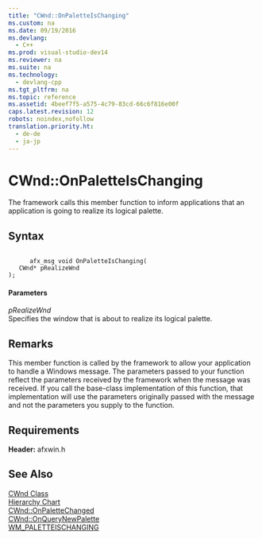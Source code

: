 ```yaml
---
title: "CWnd::OnPaletteIsChanging"
ms.custom: na
ms.date: 09/19/2016
ms.devlang: 
  - C++
ms.prod: visual-studio-dev14
ms.reviewer: na
ms.suite: na
ms.technology: 
  - devlang-cpp
ms.tgt_pltfrm: na
ms.topic: reference
ms.assetid: 4beef7f5-a575-4c79-83cd-66c6f816e00f
caps.latest.revision: 12
robots: noindex,nofollow
translation.priority.ht: 
  - de-de
  - ja-jp
---
```

# CWnd::OnPaletteIsChanging
The framework calls this member function to inform applications that an application is going to realize its logical palette.  
  
## Syntax  
  
```  
  
      afx_msg void OnPaletteIsChanging(  
   CWnd* pRealizeWnd   
);  
```  
  
#### Parameters  
 *pRealizeWnd*  
 Specifies the window that is about to realize its logical palette.  
  
## Remarks  
 This member function is called by the framework to allow your application to handle a Windows message. The parameters passed to your function reflect the parameters received by the framework when the message was received. If you call the base-class implementation of this function, that implementation will use the parameters originally passed with the message and not the parameters you supply to the function.  
  
## Requirements  
 **Header:** afxwin.h  
  
## See Also  
 [CWnd Class](../vs140/CWnd-Class.md)   
 [Hierarchy Chart](../vs140/Hierarchy-Chart.md)   
 [CWnd::OnPaletteChanged](../vs140/CWnd--OnPaletteChanged.md)   
 [CWnd::OnQueryNewPalette](../vs140/CWnd--OnQueryNewPalette.md)   
 [WM_PALETTEISCHANGING](http://msdn.microsoft.com/library/windows/desktop/dd145215)